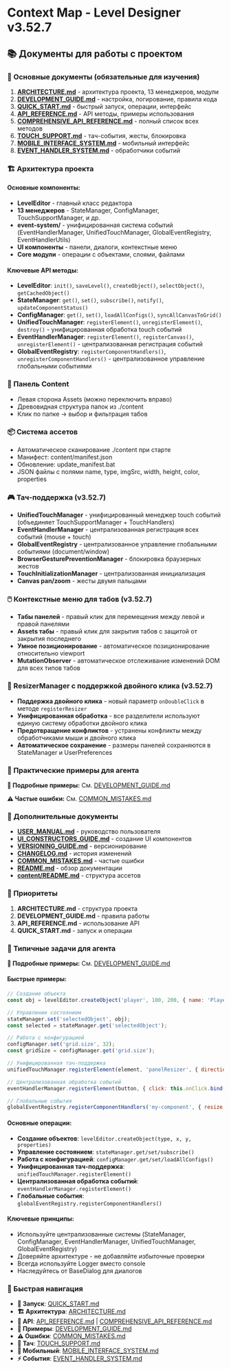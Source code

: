 # Context Map - Level Designer v3.52.7

## 📚 Документы для работы с проектом

### 🔧 Основные документы (обязательные для изучения)

1. **[ARCHITECTURE.md](./docs/ARCHITECTURE.md)** - архитектура проекта, 13 менеджеров, модули
2. **[DEVELOPMENT_GUIDE.md](./docs/DEVELOPMENT_GUIDE.md)** - настройка, логирование, правила кода
3. **[QUICK_START.md](./docs/QUICK_START.md)** - быстрый запуск, операции, интерфейс
4. **[API_REFERENCE.md](./docs/API_REFERENCE.md)** - API методы, примеры использования
5. **[COMPREHENSIVE_API_REFERENCE.md](./docs/COMPREHENSIVE_API_REFERENCE.md)** - полный список всех методов
6. **[TOUCH_SUPPORT.md](./docs/TOUCH_SUPPORT.md)** - тач-события, жесты, блокировка
7. **[MOBILE_INTERFACE_SYSTEM.md](./docs/MOBILE_INTERFACE_SYSTEM.md)** - мобильный интерфейс
8. **[EVENT_HANDLER_SYSTEM.md](./docs/EVENT_HANDLER_SYSTEM.md)** - обработчики событий

### 🏗️ Архитектура проекта

#### Основные компоненты:
- **LevelEditor** - главный класс редактора
- **13 менеджеров** - StateManager, ConfigManager, TouchSupportManager, и др.
- **event-system/** - унифицированная система событий (EventHandlerManager, UnifiedTouchManager, GlobalEventRegistry, EventHandlerUtils)
- **UI компоненты** - панели, диалоги, контекстные меню
- **Core модули** - операции с объектами, слоями, файлами

#### Ключевые API методы:
- **LevelEditor**: `init()`, `saveLevel()`, `createObject()`, `selectObject()`, `getCachedObject()`
- **StateManager**: `get()`, `set()`, `subscribe()`, `notify()`, `updateComponentStatus()`
- **ConfigManager**: `get()`, `set()`, `loadAllConfigs()`, `syncAllCanvasToGrid()`
- **UnifiedTouchManager**: `registerElement()`, `unregisterElement()`, `destroy()` - унифицированная обработка touch событий
- **EventHandlerManager**: `registerElement()`, `registerCanvas()`, `unregisterElement()` - централизованная регистрация событий
- **GlobalEventRegistry**: `registerComponentHandlers()`, `unregisterComponentHandlers()` - централизованное управление глобальными событиями

### 📁 Панель Content
- Левая сторона Assets (можно переключить вправо)
- Древовидная структура папок из ./content
- Клик по папке → выбор и фильтрация табов

### 📦 Система ассетов
- Автоматическое сканирование ./content при старте
- Манифест: content/manifest.json
- Обновление: update_manifest.bat
- JSON файлы с полями name, type, imgSrc, width, height, color, properties

### 🎮 Тач-поддержка (v3.52.7)
- **UnifiedTouchManager** - унифицированный менеджер touch событий (объединяет TouchSupportManager + TouchHandlers)
- **EventHandlerManager** - централизованная регистрация всех событий (mouse + touch)
- **GlobalEventRegistry** - централизованное управление глобальными событиями (document/window)
- **BrowserGesturePreventionManager** - блокировка браузерных жестов
- **TouchInitializationManager** - централизованная инициализация
- **Canvas pan/zoom** - жесты двумя пальцами

### 🖱️ Контекстные меню для табов (v3.52.7)
- **Табы панелей** - правый клик для перемещения между левой и правой панелями
- **Assets табы** - правый клик для закрытия табов с защитой от закрытия последнего
- **Умное позиционирование** - автоматическое позиционирование относительно viewport
- **MutationObserver** - автоматическое отслеживание изменений DOM для всех типов табов

### 🔧 ResizerManager с поддержкой двойного клика (v3.52.7)
- **Поддержка двойного клика** - новый параметр `onDoubleClick` в методе `registerResizer`
- **Унифицированная обработка** - все разделители используют единую систему обработки двойного клика
- **Предотвращение конфликтов** - устранены конфликты между обработчиками мыши и двойного клика
- **Автоматическое сохранение** - размеры панелей сохраняются в StateManager и UserPreferences

### 🔧 Практические примеры для агента

**📖 Подробные примеры:** См. [DEVELOPMENT_GUIDE.md](./docs/DEVELOPMENT_GUIDE.md#-практические-примеры-для-агента)

**⚠️ Частые ошибки:** См. [COMMON_MISTAKES.md](./docs/COMMON_MISTAKES.md)

### 📖 Дополнительные документы

- **[USER_MANUAL.md](./docs/USER_MANUAL.md)** - руководство пользователя
- **[UI_CONSTRUCTORS_GUIDE.md](./docs/UI_CONSTRUCTORS_GUIDE.md)** - создание UI компонентов
- **[VERSIONING_GUIDE.md](./docs/VERSIONING_GUIDE.md)** - версионирование
- **[CHANGELOG.md](./docs/CHANGELOG.md)** - история изменений
- **[COMMON_MISTAKES.md](./docs/COMMON_MISTAKES.md)** - частые ошибки
- **[README.md](./docs/README.md)** - обзор документации
- **[content/README.md](./content/README.md)** - структура ассетов

### 🎯 Приоритеты

1. **ARCHITECTURE.md** - структура проекта
2. **DEVELOPMENT_GUIDE.md** - правила работы
3. **API_REFERENCE.md** - использование API
4. **QUICK_START.md** - запуск и операции

### 🤖 Типичные задачи для агента

**📖 Подробные примеры:** См. [DEVELOPMENT_GUIDE.md](./docs/DEVELOPMENT_GUIDE.md#-практические-примеры-для-агента)

#### Быстрые примеры:
```javascript
// Создание объекта
const obj = levelEditor.createObject('player', 100, 200, { name: 'Player' });

// Управление состоянием
stateManager.set('selectedObject', obj);
const selected = stateManager.get('selectedObject');

// Работа с конфигурацией
configManager.set('grid.size', 32);
const gridSize = configManager.get('grid.size');

// Унифицированная тач-поддержка
unifiedTouchManager.registerElement(element, 'panelResizer', { direction: 'horizontal' });

// Централизованная обработка событий
eventHandlerManager.registerElement(button, { click: this.onClick.bind(this) }, 'my-button');

// Глобальные события
globalEventRegistry.registerComponentHandlers('my-component', { resize: this.onResize.bind(this) }, 'window');
```

#### Основные операции:
- **Создание объектов**: `levelEditor.createObject(type, x, y, properties)`
- **Управление состоянием**: `stateManager.get/set/subscribe()`
- **Работа с конфигурацией**: `configManager.get/set/loadAllConfigs()`
- **Унифицированная тач-поддержка**: `unifiedTouchManager.registerElement()`
- **Централизованная обработка событий**: `eventHandlerManager.registerElement()`
- **Глобальные события**: `globalEventRegistry.registerComponentHandlers()`

#### Ключевые принципы:
- Используйте централизованные системы (StateManager, ConfigManager, EventHandlerManager, UnifiedTouchManager, GlobalEventRegistry)
- Доверяйте архитектуре - не добавляйте избыточные проверки
- Всегда используйте Logger вместо console
- Наследуйтесь от BaseDialog для диалогов

### 🔗 Быстрая навигация

- **🚀 Запуск**: [QUICK_START.md](./docs/QUICK_START.md#-запуск-за-3-шага)
- **🏗️ Архитектура**: [ARCHITECTURE.md](./docs/ARCHITECTURE.md#-утилитарная-архитектура)
- **📖 API**: [API_REFERENCE.md](./docs/API_REFERENCE.md) | [COMPREHENSIVE_API_REFERENCE.md](./docs/COMPREHENSIVE_API_REFERENCE.md)
- **🤖 Примеры**: [DEVELOPMENT_GUIDE.md](./docs/DEVELOPMENT_GUIDE.md#-практические-примеры-для-агента)
- **⚠️ Ошибки**: [COMMON_MISTAKES.md](./docs/COMMON_MISTAKES.md)
- **📱 Тач**: [TOUCH_SUPPORT.md](./docs/TOUCH_SUPPORT.md)
- **📱 Мобильный**: [MOBILE_INTERFACE_SYSTEM.md](./docs/MOBILE_INTERFACE_SYSTEM.md)
- **⚡ События**: [EVENT_HANDLER_SYSTEM.md](./docs/EVENT_HANDLER_SYSTEM.md)

